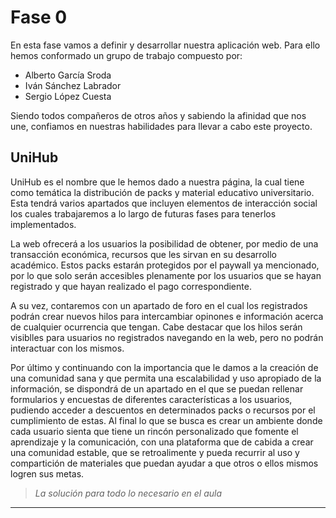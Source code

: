 # Fase 0

En esta fase vamos a definir y desarrollar nuestra aplicación web. Para ello hemos conformado un grupo de trabajo compuesto por:

- Alberto García Sroda
- Iván Sánchez Labrador
- Sergio López Cuesta

Siendo todos compañeros de otros años y sabiendo la afinidad que nos une, confiamos en nuestras habilidades para llevar a cabo este proyecto.

## UniHub

UniHub es el nombre que le hemos dado a nuestra página, la cual tiene como temática la distribución de packs y material educativo universitario. Esta tendrá varios apartados que incluyen elementos de interacción social los cuales trabajaremos a lo largo de futuras fases para tenerlos implementados.

La web ofrecerá a los usuarios la posibilidad de obtener, por medio de una transacción económica, recursos que les sirvan en su desarrollo académico. Estos packs estarán protegidos por el paywall ya mencionado, por lo que solo serán accesibles plenamente por los usuarios que se hayan registrado y que hayan realizado el pago correspondiente.

A su vez, contaremos con un apartado de foro en el cual los registrados podrán crear nuevos hilos para intercambiar opinones e información acerca de cualquier ocurrencia que tengan. Cabe destacar que los hilos serán visiblles para usuarios no registrados navegando en la web, pero no podrán interactuar con los mismos.

Por último y continuando con la importancia que le damos a la creación de una comunidad sana y que permita una escalabilidad y uso apropiado de la información, se dispondrá de un apartado en el que se puedan rellenar formularios y encuestas de diferentes características a los usuarios, pudiendo acceder a descuentos en determinados packs o recursos por el cumplimiento de estas. Al final lo que se busca es crear un ambiente donde cada usuario sienta que tiene un rincón personalizado que fomente el aprendizaje y la comunicación, con una plataforma que de cabida a crear una comunidad estable, que se retroalimente y pueda recurrir al uso y compartición de materiales que puedan ayudar a que otros o ellos mismos logren sus metas.

> _La solución para todo lo necesario en el aula_

---
